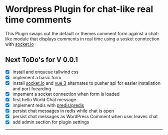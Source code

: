 # Wordpress Plugin for chat-like real time comments

This Plugin swaps out the default or themes comment form against a chat-like module 
that displays comments in real time using a sosket conntection with [socket.io](https://socket.io/)

## Next ToDo's for V 0.0.1

- [x] install and enqueue [tailwind css](https://tailwindcss.com)
- [x] implement a basic form
- [x] install [socket.io](https://socket.io/) and [vue 3](https://vuejs.org/)
        alternates to pusher api for easier installation and port foearding
- [x] impement a socket connection when form is loaded
- [x] first hello World Chat message
- [x] implement redis with [predis/predis](https://github.com/predis/predis)
- [x] persist chat messages in redis while chat is open
- [x] persist chat messages as WordPress Comment when user leaves chat
- [x] add admin section for plugin settings

---
